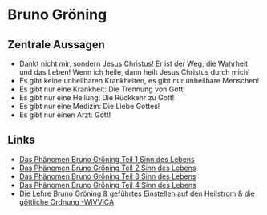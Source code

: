 # Bruno Gröning

## Zentrale Aussagen
* Dankt nicht mir, sondern Jesus Christus! Er ist der Weg, die Wahrheit und das Leben! Wenn ich heile, dann heilt Jesus Christus durch mich!
* Es gibt keine unheilbaren Krankheiten, es gibt nur unheilbare Menschen!
* Es gibt nur eine Krankheit: Die Trennung von Gott!
* Es gibt nur eine Heilung: Die Rückkehr zu Gott!
* Es gibt nur eine Medizin: Die Liebe Gottes!
* Es gibt nur einen Arzt: Gott!

## Links
* [Das Phänomen Bruno Gröning Teil 1 Sinn des Lebens](https://youtu.be/0UcktrqSp4A?si=MYesFnnT1b-wemuc)
* [Das Phänomen Bruno Gröning Teil 2 Sinn des Lebens](https://youtu.be/vMAVIxnPik4?si=8Sv_ro7YNhR40ieK)
* [Das Phänomen Bruno Gröning Teil 3 Sinn des Lebens](https://youtu.be/2UuFQR4alQA?si=Lf4bpyXd3j6JBRrA)
* [Das Phänomen Bruno Gröning Teil 4 Sinn des Lebens](https://youtu.be/496zF9Ur6Cs?si=p6S28WPywHsfTLZa)
* [Die Lehre Bruno Gröning & geführtes Einstellen auf den Heilstrom & die göttliche Ordnung -WiVViCA](https://youtu.be/uQ6wPkf_9Cw?si=G1ucB2ooy6lP3C4x)